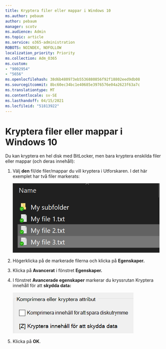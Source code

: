 ```yaml
---
title: Kryptera filer eller mappar i Windows 10
ms.author: pebaum
author: pebaum
manager: scotv
ms.audience: Admin
ms.topic: article
ms.service: o365-administration
ROBOTS: NOINDEX, NOFOLLOW
localization_priority: Priority
ms.collection: Adm_O365
ms.custom:
- "9002954"
- "5656"
ms.openlocfilehash: 38d6b480973eb5536880856f92f18802eed9db08
ms.sourcegitcommit: 8bc60ec34bc1e40685e3976576e04a2623f63a7c
ms.translationtype: MT
ms.contentlocale: sv-SE
ms.lasthandoff: 04/15/2021
ms.locfileid: "51813922"
---
```

# <a name="encrypt-files-or-folder-in-windows-10"></a>Kryptera filer eller mappar i Windows 10

Du kan kryptera en hel disk med BitLocker, men bara kryptera enskilda filer eller mappar (och deras innehåll):

1. Välj **den** fil/de filer/mappar du vill kryptera i Utforskaren. I det här exemplet har två filer markerats:

    ![Markera filer eller mappar för kryptering](media/select-for-encrypting.png)

2. Högerklicka på de markerade filerna och klicka på **Egenskaper.**

3. Klicka på **Avancerat** i fönstret **Egenskaper.**

4. I fönstret **Avancerade egenskaper** markerar du kryssrutan Kryptera innehåll för att **skydda data:**

    ![Kryptera innehåll](media/encrypt-contents.png)

5. Klicka på **OK**.
